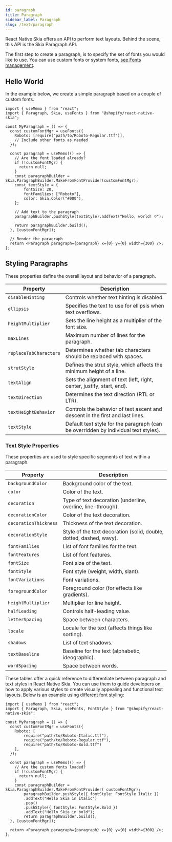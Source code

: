 ```yaml
---
id: paragraph
title: Paragraph
sidebar_label: Paragraph
slug: /text/paragraph
---
```


React Native Skia offers an API to perform text layouts.
Behind the scene, this API is the Skia Paragraph API.

The first step to create a paragraph, is to specify the set of fonts you would like to use.
You can use custom fonts or system fonts, [see Fonts management](/docs/text/fonts).

## Hello World

In the example below, we create a simple paragraph based on a couple of custom fonts.

```tsx twoslash
import { useMemo } from "react";
import { Paragraph, Skia, useFonts } from "@shopify/react-native-skia";

const MyParagraph = () => {
  const customFontMgr = useFonts({
    Roboto: [require("path/to/Roboto-Regular.ttf")],
    // Include other fonts as needed
  });

  const paragraph = useMemo(() => {
    // Are the font loaded already?
    if (!customFontMgr) {
      return null;
    }
    const paragraphBuilder = Skia.ParagraphBuilder.MakeFromFontProvider(customFontMgr);
    const textStyle = {
        fontSize: 20,
        fontFamilies: ["Roboto"],
        color: Skia.Color("#000"),
    };

    // Add text to the paragraph
    paragraphBuilder.pushStyle(textStyle).addText("Hello, world! ☺️");

    return paragraphBuilder.build();
  }, [customFontMgr]);

  // Render the paragraph
  return <Paragraph paragraph={paragraph} x={0} y={0} width={300} />;
};
```

## Styling Paragraphs

These properties define the overall layout and behavior of a paragraph.

| Property                | Description                                                                           |
|-------------------------|---------------------------------------------------------------------------------------|
| `disableHinting`        | Controls whether text hinting is disabled.                                            |
| `ellipsis`              | Specifies the text to use for ellipsis when text overflows.                           |
| `heightMultiplier`      | Sets the line height as a multiplier of the font size.                                |
| `maxLines`              | Maximum number of lines for the paragraph.                                            |
| `replaceTabCharacters`  | Determines whether tab characters should be replaced with spaces.                     |
| `strutStyle`            | Defines the strut style, which affects the minimum height of a line.                  |
| `textAlign`             | Sets the alignment of text (left, right, center, justify, start, end).                |
| `textDirection`         | Determines the text direction (RTL or LTR).                                           |
| `textHeightBehavior`    | Controls the behavior of text ascent and descent in the first and last lines.         |
| `textStyle`             | Default text style for the paragraph (can be overridden by individual text styles).   |

### Text Style Properties

These properties are used to style specific segments of text within a paragraph.

| Property              | Description                                                                         |
|-----------------------|-------------------------------------------------------------------------------------|
| `backgroundColor`     | Background color of the text.                                                       |
| `color`               | Color of the text.                                                                  |
| `decoration`          | Type of text decoration (underline, overline, line-through).                        |
| `decorationColor`     | Color of the text decoration.                                                       |
| `decorationThickness` | Thickness of the text decoration.                                                   |
| `decorationStyle`     | Style of the text decoration (solid, double, dotted, dashed, wavy).                 |
| `fontFamilies`        | List of font families for the text.                                                 |
| `fontFeatures`        | List of font features.                                                              |
| `fontSize`            | Font size of the text.                                                              |
| `fontStyle`           | Font style (weight, width, slant).                                                  |
| `fontVariations`      | Font variations.                                                                    |
| `foregroundColor`     | Foreground color (for effects like gradients).                                      |
| `heightMultiplier`    | Multiplier for line height.                                                         |
| `halfLeading`         | Controls half-leading value.                                                        |
| `letterSpacing`       | Space between characters.                                                           |
| `locale`              | Locale for the text (affects things like sorting).                                  |
| `shadows`             | List of text shadows.                                                               |
| `textBaseline`        | Baseline for the text (alphabetic, ideographic).                                    |
| `wordSpacing`         | Space between words.                                                                |

These tables offer a quick reference to differentiate between paragraph and text styles in React Native Skia. You can use them to guide developers on how to apply various styles to create visually appealing and functional text layouts.
Below is an example using different font styling:

```tsx twoslash
import { useMemo } from "react";
import { Paragraph, Skia, useFonts, FontStyle } from "@shopify/react-native-skia";

const MyParagraph = () => {
  const customFontMgr = useFonts({
    Roboto: [
        require("path/to/Roboto-Italic.ttf"),
        require("path/to/Roboto-Regular.ttf"),
        require("path/to/Roboto-Bold.ttf")
    ],
  });

  const paragraph = useMemo(() => {
    // Are the custom fonts loaded?
    if (!customFontMgr) {
      return null;
    }
    const paragraphBuilder = Skia.ParagraphBuilder.MakeFromFontProvider( customFontMgr);
        paragraphBuilder.pushStyle({ fontStyle: FontStyle.Italic })
        .addText("Hello Skia in italic")
        .pop()
        .pushStyle({ fontStyle: FontStyle.Bold })
        .addText("Hello Skia in bold");
        return paragraphBuilder.build();
  }, [customFontMgr]);

  return <Paragraph paragraph={paragraph} x={0} y={0} width={300} />;
};
```
